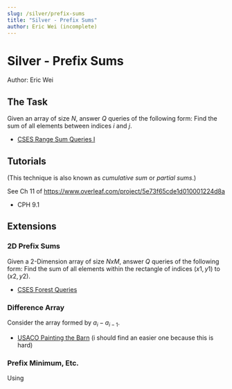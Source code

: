 ```yaml
---
slug: /silver/prefix-sums
title: "Silver - Prefix Sums"
author: Eric Wei (incomplete)
---
```


# Silver - Prefix Sums

Author: Eric Wei

## The Task

Given an array of size $N$, answer $Q$ queries of the following form: Find the sum of all elements between indices $i$ and $j$.

 -  [CSES Range Sum Queries I](https://cses.fi/problemset/task/1646)

## Tutorials

(This technique is also known as *cumulative sum* or *partial sums*.)

See Ch 11 of https://www.overleaf.com/project/5e73f65cde1d010001224d8a

 - CPH 9.1

## Extensions

### 2D Prefix Sums

Given a 2-Dimension array of size $NxM$, answer $Q$ queries of the following form: Find the sum of all elements within the rectangle of indices $(x1,y1)$ to $(x2,y2)$.

 - [CSES Forest Queries](https://cses.fi/problemset/task/1652)

### Difference Array

Consider the array formed by $a_i-a_{i-1}$.

 - [USACO Painting the Barn](http://www.usaco.org/index.php?page=viewproblem2&cpid=919) (i should find an easier one because this is hard)

### Prefix Minimum, Etc.

Using 